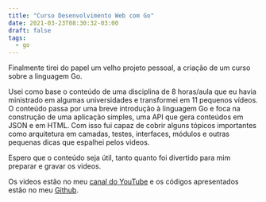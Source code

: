 ```yaml
---
title: "Curso Desenvolvimento Web com Go"
date: 2021-03-23T08:30:32-03:00
draft: false
tags:
  - go
---
```


Finalmente tirei do papel um velho projeto pessoal, a criação de um curso sobre a linguagem Go.

Usei como base o conteúdo de uma disciplina de 8 horas/aula que eu havia ministrado em algumas universidades e transformei em 11 pequenos vídeos. O conteúdo passa por uma breve introdução à linguagem Go e foca na construção de uma aplicação simples, uma API que gera conteúdos em JSON e em HTML. Com isso fui capaz de cobrir alguns tópicos importantes como arquitetura em camadas, testes, interfaces, módulos e outras pequenas dicas que espalhei pelos videos.

Espero que o conteúdo seja útil, tanto quanto foi divertido para mim preparar e gravar os videos.

Os videos estão no meu [canal do YouTube](http://bit.ly/webdev-golang) e os códigos apresentados estão no meu [Github](https://github.com/eminetto/pos-web-go).
